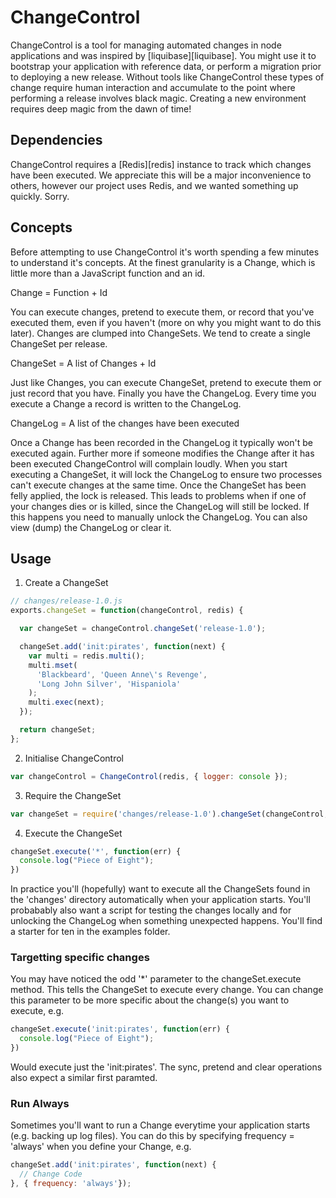 # ChangeControl
ChangeControl is a tool for managing automated changes in node applications and was inspired by [liquibase][liquibase]. You might use it to bootstrap your application with reference data, or perform a migration prior to deploying a new release. Without tools like ChangeControl these types of change require human interaction and accumulate to the point where performing a release involves black magic. Creating a new environment requires deep magic from the dawn of time! 

## Dependencies
ChangeControl requires a [Redis][redis] instance to track which changes have been executed. We appreciate this will be a major inconvenience to others, however our project uses Redis, and we wanted something up quickly. Sorry.

## Concepts
Before attempting to use ChangeControl it's worth spending a few minutes to understand it's concepts. At the finest granularity is a Change, which is little more than a JavaScript function and an id.

  Change = Function + Id

You can execute changes, pretend to execute them, or record that you've executed them, even if you haven't (more on why you might want to do this later). Changes are clumped into ChangeSets. We tend to create a single ChangeSet per release.

  ChangeSet = A list of Changes + Id

Just like Changes, you can execute ChangeSet, pretend to execute them or just record that you have. Finally you have the ChangeLog. Every time you execute a Change a record is written to the ChangeLog. 

  ChangeLog = A list of the changes have been executed

Once a Change has been recorded in the ChangeLog it typically won't be executed again. Further more if someone modifies the Change after it has been executed ChangeControl will complain loudly. When you start executing a ChangeSet, it will lock the ChangeLog to ensure two processes can't execute changes at the same time. Once the ChangeSet has been felly applied, the lock is released. This leads to problems when if one of your changes dies or is killed, since the ChangeLog will still be locked. If this happens you need to manually unlock the ChangeLog. You can also view (dump) the ChangeLog or clear it.

## Usage

1. Create a ChangeSet

```js
// changes/release-1.0.js
exports.changeSet = function(changeControl, redis) {

  var changeSet = changeControl.changeSet('release-1.0');     

  changeSet.add('init:pirates', function(next) {
    var multi = redis.multi();
    multi.mset(
      'Blackbeard', 'Queen Anne\'s Revenge',          
      'Long John Silver', 'Hispaniola'
    );
    multi.exec(next);
  });

  return changeSet;
};  
```

2. Initialise ChangeControl
```js
var changeControl = ChangeControl(redis, { logger: console });
```

3. Require the ChangeSet
```js
var changeSet = require('changes/release-1.0').changeSet(changeControl, redis);
```

4. Execute the ChangeSet
```js
changeSet.execute('*', function(err) {
  console.log("Piece of Eight");
})
```

In practice you'll (hopefully) want to execute all the ChangeSets found in the 'changes' directory automatically when your application starts. You'll probabably also want a script for testing the changes locally and for unlocking the ChangeLog when something unexpected happens. You'll find a starter for ten in the examples folder.

### Targetting specific changes
You may have noticed the odd '*' parameter to the changeSet.execute method. This tells the ChangeSet to execute every change. You can change this parameter to be more specific about the change(s) you want to execute, e.g.

```js
changeSet.execute('init:pirates', function(err) {
  console.log("Piece of Eight");
})
```

Would execute just the 'init:pirates'. The sync, pretend and clear operations also expect a similar first paramted.

### Run Always
Sometimes you'll want to run a Change everytime your application starts (e.g. backing up log files). You can do this by specifying frequency = 'always' when you define your Change, e.g.

```js
changeSet.add('init:pirates', function(next) {
  // Change Code
}, { frequency: 'always'});
```
